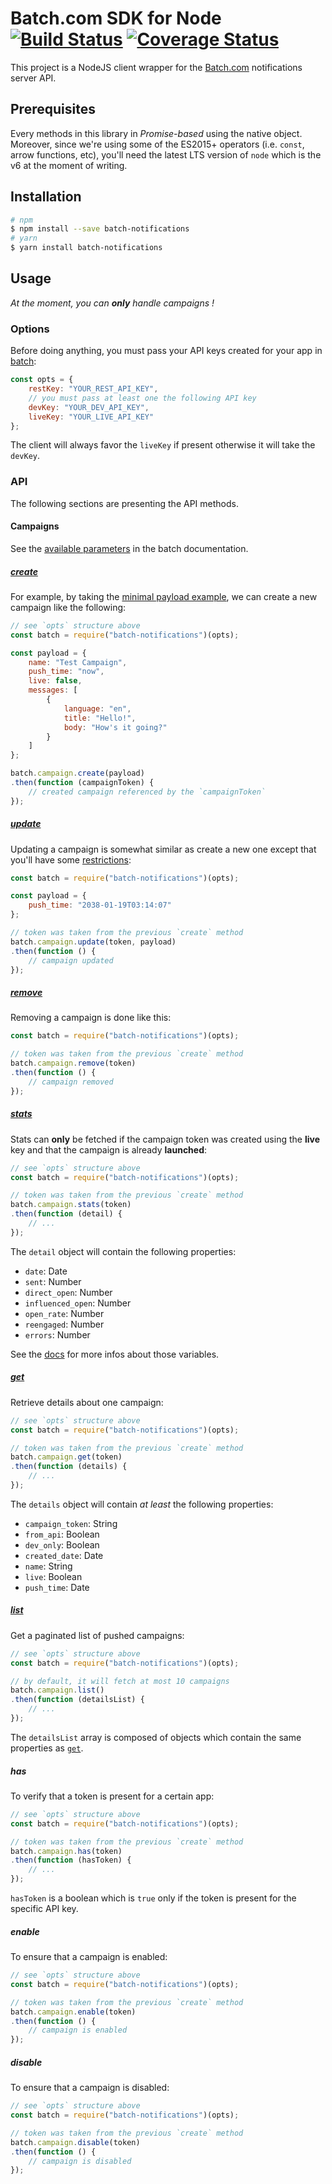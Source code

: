 # Batch.com SDK for Node [![Build Status](https://travis-ci.org/nomadeducation/batch-notifications-node.svg?branch=master)](https://travis-ci.org/nomadeducation/batch-notifications-node) [![Coverage Status](https://coveralls.io/repos/github/nomadeducation/batch-notifications-node/badge.svg?branch=master)](https://coveralls.io/github/nomadeducation/batch-notifications-node?branch=master)
This project is a NodeJS client wrapper for the [Batch.com](https://batch.com/) notifications server API.

## Prerequisites
Every methods in this library in _Promise-based_ using the native object. Moreover, since we're using some of the ES2015+ operators (i.e. `const`, arrow functions, etc), you'll need the latest LTS version of `node` which is the v6 at the moment of writing.

## Installation
``` sh
# npm
$ npm install --save batch-notifications
# yarn
$ yarn install batch-notifications
```

## Usage
_At the moment, you can **only** handle campaigns !_

### Options
Before doing anything, you must pass your API keys created for your app in [batch](https://dashboard.batch.com/):
```js
const opts = {
    restKey: "YOUR_REST_API_KEY",
    // you must pass at least one the following API key
    devKey: "YOUR_DEV_API_KEY",
    liveKey: "YOUR_LIVE_API_KEY"
};
```

The client will always favor the `liveKey` if present otherwise it will take the `devKey`.

### API
The following sections are presenting the API methods.

#### Campaigns
 See the [available parameters](https://batch.com/doc/api/campaigns/parameters.html) in the batch documentation.

##### [create](https://batch.com/doc/api/campaigns/create.html)
For example, by taking the [minimal payload example](https://batch.com/doc/api/campaigns/create.html#_post-data), we can create a new campaign like the following:
```js
// see `opts` structure above
const batch = require("batch-notifications")(opts);

const payload = {
    name: "Test Campaign",
    push_time: "now",
    live: false,
    messages: [
        {
            language: "en",
            title: "Hello!",
            body: "How's it going?"
        }
    ]
};

batch.campaign.create(payload)
.then(function (campaignToken) {
    // created campaign referenced by the `campaignToken`
});
```

##### [update](https://batch.com/doc/api/campaigns/update.html)
Updating a campaign is somewhat similar as create a new one except that you'll have some [restrictions](https://batch.com/doc/api/campaigns/update.html#_post-data):
```js
const batch = require("batch-notifications")(opts);

const payload = {
    push_time: "2038-01-19T03:14:07"
};

// token was taken from the previous `create` method
batch.campaign.update(token, payload)
.then(function () {
    // campaign updated
});
```

##### [remove](https://batch.com/doc/api/campaigns/delete.html)
Removing a campaign is done like this:
```js
const batch = require("batch-notifications")(opts);

// token was taken from the previous `create` method
batch.campaign.remove(token)
.then(function () {
    // campaign removed
});
```

##### [stats](https://batch.com/doc/api/campaigns/get.html)
Stats can **only** be fetched if the campaign token was created using the **live** key and that the campaign is already **launched**:
```js
// see `opts` structure above
const batch = require("batch-notifications")(opts);

// token was taken from the previous `create` method
batch.campaign.stats(token)
.then(function (detail) {
    // ...
});
```

The `detail` object will contain the following properties:
- `date`: Date
- `sent`: Number
- `direct_open`: Number
- `influenced_open`: Number
- `open_rate`: Number
- `reengaged`: Number
- `errors`: Number

See the [docs](https://batch.com/doc/dashboard/push/analytics.html) for more infos about those variables.

##### [get](https://batch.com/doc/api/campaigns/get-campaign.html)
Retrieve details about one campaign:
```js
// see `opts` structure above
const batch = require("batch-notifications")(opts);

// token was taken from the previous `create` method
batch.campaign.get(token)
.then(function (details) {
    // ...
});
```

The `details` object will contain *at least* the following properties:
- `campaign_token`: String
- `from_api`: Boolean
- `dev_only`: Boolean
- `created_date`: Date
- `name`: String
- `live`: Boolean
- `push_time`: Date

##### [list](https://batch.com/doc/api/campaigns/list.html)
Get a paginated list of pushed campaigns:
```js
// see `opts` structure above
const batch = require("batch-notifications")(opts);

// by default, it will fetch at most 10 campaigns
batch.campaign.list()
.then(function (detailsList) {
    // ...
});
```

The `detailsList` array is composed of objects which contain the same properties as [`get`](#get).

##### has
To verify that a token is present for a certain app:
```js
// see `opts` structure above
const batch = require("batch-notifications")(opts);

// token was taken from the previous `create` method
batch.campaign.has(token)
.then(function (hasToken) {
    // ...
});
```

`hasToken` is a boolean which is `true` only if the token is present for the specific API key.

##### enable
To ensure that a campaign is enabled:
```js
// see `opts` structure above
const batch = require("batch-notifications")(opts);

// token was taken from the previous `create` method
batch.campaign.enable(token)
.then(function () {
    // campaign is enabled
});
```

##### disable
To ensure that a campaign is disabled:
```js
// see `opts` structure above
const batch = require("batch-notifications")(opts);

// token was taken from the previous `create` method
batch.campaign.disable(token)
.then(function () {
    // campaign is disabled
});
```
